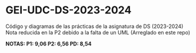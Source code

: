 # GEI-UDC-DS-2023-2024
Código y diagramas de las prácticas de la asignatura de DS (2023-2024)
Nota reducida en la P2 debido a la falta de un UML (Arreglado en este repo)

**NOTAS:   P1: 9,06  P2: 6,56  PD: 8,54**
